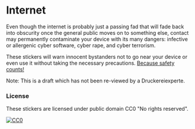 Internet
========

Even though the internet is probably just a passing fad that
will fade back into obscurity once the general public
moves on to something else, contact may permanently
contaminate your device with its many dangers:
infective or allergenic cyber software,
cyber rape, and cyber terrorism.

These stickers will warn innocent bystanders not to go
near your device or even use it without taking the necessary
precautions. [Because safety counts!](../sicher)

Note: This is a draft which has not been re-viewed by a Druckereiexperte.


### License

These stickers are licensed under public domain CC0 "No rights reserved".

[![CC0](http://i.creativecommons.org/p/zero/1.0/88x31.png)](http://creativecommons.org/publicdomain/zero/1.0/)

